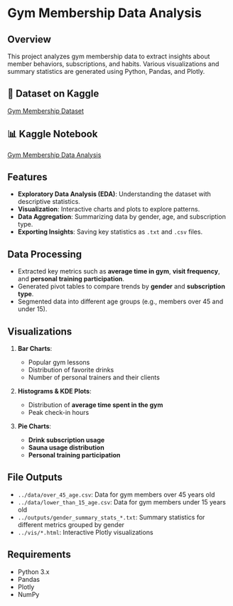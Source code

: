 # Gym Membership Data Analysis  

## Overview  
This project analyzes gym membership data to extract insights about member behaviors, subscriptions, and habits. Various visualizations and summary statistics are generated using Python, Pandas, and Plotly.  
## 📌 Dataset on Kaggle  
[Gym Membership Dataset](https://www.kaggle.com/datasets/ka66ledata/gym-membership-dataset)  

## 📊 Kaggle Notebook  
[Gym Membership Data Analysis](https://www.kaggle.com/code/abdulrhmaneldeeb/gym-eda0)  

## Features  
- **Exploratory Data Analysis (EDA)**: Understanding the dataset with descriptive statistics.  
- **Visualization**: Interactive charts and plots to explore patterns.  
- **Data Aggregation**: Summarizing data by gender, age, and subscription type.  
- **Exporting Insights**: Saving key statistics as `.txt` and `.csv` files.  

## Data Processing  
- Extracted key metrics such as **average time in gym**, **visit frequency**, and **personal training participation**.  
- Generated pivot tables to compare trends by **gender** and **subscription type**.  
- Segmented data into different age groups (e.g., members over 45 and under 15).  

## Visualizations  
1. **Bar Charts**:  
   - Popular gym lessons  
   - Distribution of favorite drinks  
   - Number of personal trainers and their clients  

2. **Histograms & KDE Plots**:  
   - Distribution of **average time spent in the gym**  
   - Peak check-in hours  

3. **Pie Charts**:  
   - **Drink subscription usage**  
   - **Sauna usage distribution**  
   - **Personal training participation**  

## File Outputs  
- `../data/over_45_age.csv`: Data for gym members over 45 years old  
- `../data/lower_than_15_age.csv`: Data for gym members under 15 years old  
- `../outputs/gender_summary_stats_*.txt`: Summary statistics for different metrics grouped by gender  
- `../vis/*.html`: Interactive Plotly visualizations  

## Requirements  
- Python 3.x  
- Pandas  
- Plotly  
- NumPy  

